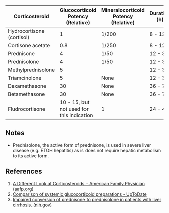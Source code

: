 | Corticosteroid            | Glucocorticoid Potency (Relative)         | Mineralocorticoid Potency (Relative) | Duration (h) |
| ------------------------- | ----------------------------------------- | ------------------------------------ | ------------ |
| Hydrocortisone (cortisol) | 1                                         | 1/200                                | 8 - 12       |
| Cortisone acetate         | 0.8                                       | 1/250                                | 8 - 12       |
| Prednisone                | 4                                         | 1/50                                 | 12 - 36      |
| Prednisolone              | 4                                         | 1/50                                 | 12 - 36      |
| Methylprednisolone        | 5                                         |                                      | 12 - 36      |
| Triamcinolone             | 5                                         | None                                 | 12 - 36      |
| Dexamethasone             | 30                                        | None                                 | 36 - 72      |
| Betamethasone             | 30                                        | None                                 | 36 - 72      |
| Fludrocortisone           | 10 - 15, but not used for this indication | 1                                    | 24 - 48        | 

## Notes
- Prednisolone, the active form of prednisone, is used in severe liver disease (e.g. ETOH hepatitis) as is does not require hepatic metabolism to its active form.

## References
1. [A Different Look at Corticosteroids - American Family Physician (aafp.org)](https://www.aafp.org/afp/1998/0801/p443.html)
2. [Comparison of systemic glucocorticoid preparations - UpToDate](https://www.uptodate.com/contents/image/print?imageKey=ENDO%2F64138&topicKey=ANEST%2F94256&source=see_link)
3. [Impaired conversion of prednisone to prednisolone in patients with liver cirrhosis. (nih.gov)](https://www.ncbi.nlm.nih.gov/pmc/articles/PMC1419565/)